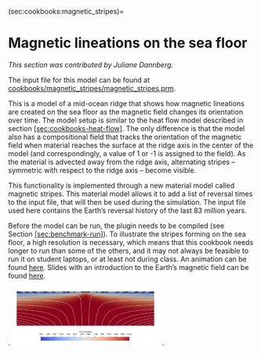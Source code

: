 (sec:cookbooks:magnetic_stripes)=
# Magnetic lineations on the sea floor

*This section was contributed by Juliane Dannberg.*

The input file for this model can be found at
[cookbooks/magnetic_stripes/magnetic_stripes.prm][].

This is a model of a mid-ocean ridge that shows how magnetic lineations are
created on the sea floor as the magnetic field changes its orientation over
time. The model setup is similar to the heat flow model described in
section&nbsp;[\[sec:cookbooks-heat-flow\]][1]. The only difference is that the
model also has a compositional field that tracks the orientation of the
magnetic field when material reaches the surface at the ridge axis in the
center of the model (and correspondingly, a value of 1 or -1 is assigned to
the field). As the material is advected away from the ridge axis, alternating
stripes &ndash; symmetric with respect to the ridge axis &ndash; become
visible.

This functionality is implemented through a new material model called magnetic
stripes. This material model allows it to add a list of reversal times to the
input file, that will then be used during the simulation. The input file used
here contains the Earth&rsquo;s reversal history of the last 83 million years.

Before the model can be run, the plugin needs to be compiled (see
Section&nbsp;[\[sec:benchmark-run\]][2]). To illustrate the stripes forming on
the sea floor, a high resolution is necessary, which means that this cookbook
needs longer to run than some of the others, and it may not always be feasible
to run it on student laptops, or at least not during class. An animation can
be found [here][]. Slides with an introduction to the Earth&rsquo;s magnetic
field can be found [here][3].

.
<img src="mid-ocean-ridge.png" title="fig:" id="fig:convection-box-iterations" style="width:60.0%" alt="Figure" />
.

  [cookbooks/magnetic_stripes/magnetic_stripes.prm]: cookbooks/magnetic_stripes/magnetic_stripes.prm
  [1]: #sec:cookbooks-heat-flow
  [2]: #sec:benchmark-run
  [here]: https://www.youtube.com/watch?v=KeHNhWLL7ws
  [3]: https://www.dropbox.com/s/2kkw3ce2muvn4nh/08_geophysics_lecture_02_05.pdf?dl=0
